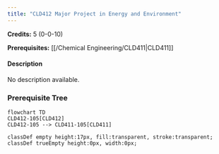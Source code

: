 ```yaml
---
title: "CLD412 Major Project in Energy and Environment"
---
```

**Credits:** 5 (0-0-10)

**Prerequisites:** [[/Chemical Engineering/CLD411|CLD411]]

#### Description
No description available.

### Prerequisite Tree

```mermaid
flowchart TD
CLD412-105[CLD412]
CLD412-105 --> CLD411-105[CLD411]

classDef empty height:17px, fill:transparent, stroke:transparent;
classDef trueEmpty height:0px, width:0px;
```